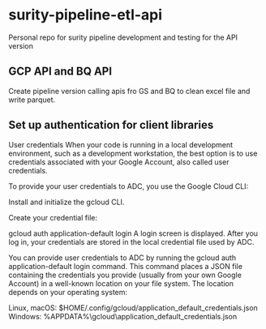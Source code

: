 # surity-pipeline-etl-api
Personal repo for surity pipeline development and testing for the API version


## GCP API and BQ API
Create pipeline version calling apis fro GS and BQ to clean excel file and write parquet.


## Set up authentication for client libraries
User credentials
When your code is running in a local development environment, such as a development workstation, the best option is to use credentials associated with your Google Account, also called user credentials.

To provide your user credentials to ADC, you use the Google Cloud CLI:

Install and initialize the gcloud CLI.

Create your credential file:


gcloud auth application-default login
A login screen is displayed. After you log in, your credentials are stored in the local credential file used by ADC.

You can provide user credentials to ADC by running the gcloud auth application-default login command. This command places a JSON file containing the credentials you provide (usually from your own Google Account) in a well-known location on your file system. The location depends on your operating system:

Linux, macOS: $HOME/.config/gcloud/application_default_credentials.json
Windows: %APPDATA%\gcloud\application_default_credentials.json

